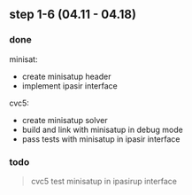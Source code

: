 ## step 1-6 (04.11 - 04.18)

### done

minisat:
- create minisatup header
- implement ipasir interface

cvc5:
- create minisatup solver 
- build and link with minisatup in debug mode
- pass tests with minisatup in ipasir interface

### todo

> cvc5 test minisatup in ipasirup interface
